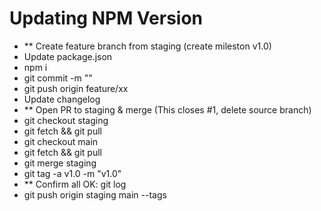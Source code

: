 # Updating NPM Version

- ** Create feature branch from staging (create mileston v1.0)
- Update package.json
- npm i
- git commit -m ""
- git push origin feature/xx
- Update changelog
- ** Open PR to staging & merge (This closes #1, delete source branch)
- git checkout staging
- git fetch && git pull
- git checkout main
- git fetch && git pull
- git merge staging
- git tag -a v1.0 -m "v1.0"
- ** Confirm all OK: git log
- git push origin staging main --tags
